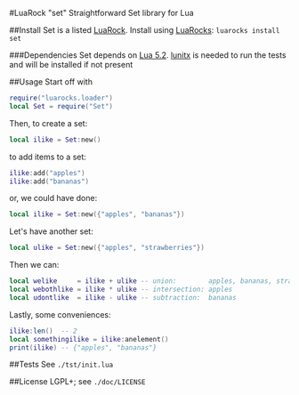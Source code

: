 #LuaRock "set"
Straightforward Set library for Lua

##Install
Set is a listed [LuaRock](http://luarocks.org/repositories/rocks/). Install using [LuaRocks](http://www.luarocks.org/): `luarocks install set`

###Dependencies
Set depends on [Lua 5.2](http://www.lua.org/download.html). [lunitx](https://github.com/dcurrie/lunit) is needed to run the tests and will be installed if not present

##Usage
Start off with
```lua
require("luarocks.loader")
local Set = require("Set")
```
Then, to create a set:
```lua
local ilike = Set:new()
```
to add items to a set:
```lua
ilike:add("apples")
ilike:add("bananas")
```
or, we could have done:
```lua
local ilike = Set:new({"apples", "bananas"})
```
Let's have another set:
```lua
local ulike = Set:new({"apples", "strawberries"})
```
Then we can:
```lua
local welike     = ilike + ulike -- union:        apples, bananas, strawberries
local webothlike = ilike * ulike -- intersection: apples
local udontlike  = ilike - ulike -- subtraction:  bananas
```
Lastly, some conveniences:
```lua
ilike:len()  -- 2
local somethingilike = ilike:anelement()
print(ilike) -- {"apples", "bananas"}
```

##Tests
See `./tst/init.lua`

##License
LGPL+; see `./doc/LICENSE`
